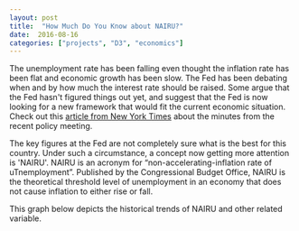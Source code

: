 ```yaml
---
layout: post
title:  "How Much Do You Know about NAIRU?"
date:  2016-08-16
categories: ["projects", "D3", "economics"]
---
```


The unemployment rate has been falling even thought the inflation rate has been flat and economic growth has been slow. The Fed has been debating when and by how much the interest rate should be raised. Some argue that the Fed hasn't figured things out yet, and suggest that the Fed is now looking for a new framework that would fit the current economic situation. Check out this [article from New York Times](http://nyti.ms/2b50TD8) about the minutes from the recent policy meeting.


The key figures at the Fed are not completely sure what is the best for this country. Under such a circumstance, a concept now getting more attention is 'NAIRU'. NAIRU is an acronym for “non-accelerating-inflation rate of uTnemployment”. Published by the Congressional Budget Office, NAIRU is the theoretical threshold level of unemployment in an economy that does not cause inflation to either rise or fall.


This graph below depicts the historical trends of NAIRU and other related variable.

<script src="https://d3js.org/d3.v4.min.js"></script>
<style>

.line {
  fill: none;
  stroke: steelblue;
  stroke-width: 1.5px;
}
#d3-graph {
  width: 100%;
  height: 100%;
}

</style>
<div id="d3-graph"><span id="tooltip"></span></div>
<script>
var margin = {top: 20, right: 80, bottom: 30, left: 50},
    width = 680 - margin.left - margin.right,
    height = 500 - margin.top - margin.bottom;

var svg = d3.select("#d3-graph").append("svg")
    .attr("width", width + margin.left + margin.right)
    .attr("height", height + margin.top + margin.bottom);

var g = svg.append("g").attr("transform", "translate(" + margin.left + "," + margin.top + ")");

var tooltip = d3.select("#tooltip").append("div")
    .style("position", "absolute")
    .style("padding", "0 10px")
    .style("background", "yellow")
    .style("opacity", 0)

var parseTime = d3.timeParse("%Y-%m-%d");

var x = d3.scaleTime().range([0, width]),
    y = d3.scaleLinear().range([height, 0]),
    z = d3.scaleOrdinal(d3.schemeCategory10);

var line = d3.line()
    .curve(d3.curveBasis)
    .x(function(d) { return x(d.date); })
    .y(function(d) { return y(d.percentage); });

d3.csv("/assets/posts/2016-08-16-NAIRU/fred.csv", type, function(error, data) {
  if (error) throw error;

  var variables = data.columns.slice(1).map(function(id) {
    return {
      id: id,
      values: data.map(function(d) {
        return {date: d.date, percentage: d[id]};
      })
    };
  });
  console.log(variables)

  x.domain(d3.extent(data, function(d) { return d.date; }));

  y.domain([
    d3.min(variables, function(c) { return d3.min(c.values, function(d) { return d.percentage; }); }),
    d3.max(variables, function(c) { return d3.max(c.values, function(d) { return d.percentage; }); })
  ]);

  z.domain(variables.map(function(c) { return c.id; }));

  g.append("g")
      .attr("class", "axis axis--x")
      .attr("transform", "translate(0," + height + ")")
      .call(d3.axisBottom(x));

  g.append("g")
      .attr("class", "axis axis--y")
      .call(d3.axisLeft(y))
    .append("text")
      .attr("transform", "rotate(-90)")
      .attr("y", 6)
      .attr("dy", "0.71em")
      .attr("fill", "#000")
      .text("percentage, %");

  var variable = g.selectAll(".variable")
    .data(variables)
    .enter().append("g")
      .attr("class", "variable");

  variable.append("path")
      .attr("class", "line")
      .attr("d", function(d) { return line(d.values); })
      .style("stroke", function(d) { return z(d.id); })
      .on("mouseover", function(d) {
          tooltip.transition()
              .style("opacity", .9)
          tooltip.html(d.values[1])
              .style('left', (d3.event.pageX - 35) + 'px')
              .style('top', (d3.event.pageY - 30) + 'px')
      .on("mouseout", function(d) {
          tooltip.transition()
              .style("opacity", 0)
      })
      });

  variable.append("text")
      .datum(function(d) { return {id: d.id, value: d.values[d.values.length - 1]}; })
      .attr("transform", function(d) { return "translate(" + x(d.value.date) + "," + y(d.value.percentage) + ")"; })
      .attr("x", 3)
      .attr("dy", "0.35em")
      .style("font", "10px sans-serif")
      .text(function(d) { return d.id; });
});

function type(d, _, columns) {
  d.date = parseTime(d.date);
  for (var i = 1, n = columns.length, c; i < n; ++i) d[c = columns[i]] = +d[c];
  return d;
}

</script>